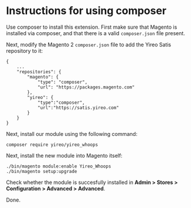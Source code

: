 # Instructions for using composer

Use composer to install this extension. First make sure that Magento is installed
via composer, and that there is a valid `composer.json` file present.

Next, modify the Magento 2 `composer.json` file to add the Yireo Satis repository
to it:

    {
        ...
        "repositories": {
            "magento": {
                "type": "composer",
                "url": "https://packages.magento.com"
            },
            "yireo": {
                "type":"composer",
                "url":"https://satis.yireo.com"
            }
        }
    }

Next, install our module using the following command:

    composer require yireo/yireo_whoops

Next, install the new module into Magento itself:

    ./bin/magento module:enable Yireo_Whoops
    ./bin/magento setup:upgrade

Check whether the module is succesfully installed in **Admin > Stores >
Configuration > Advanced > Advanced**.

Done.

